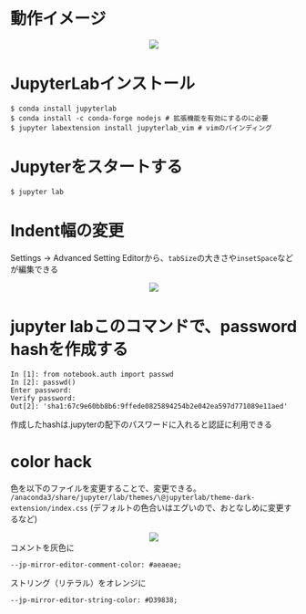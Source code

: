 # 動作イメージ
<div align="center">
  <img src="https://user-images.githubusercontent.com/4949982/47258571-fa779c00-d4d7-11e8-8673-a7b6cf29c9ad.png">
</div>

# JupyterLabインストール
```console
$ conda install jupyterlab
$ conda install -c conda-forge nodejs # 拡張機能を有効にするのに必要
$ jupyter labextension install jupyterlab_vim # vimのバインディング
```

# Jupyterをスタートする
```console
$ jupyter lab
```

# Indent幅の変更

Settings -> Advanced Setting Editorから、`tabSize`の大きさや`insetSpace`などが編集できる 

<div align="center">
  <img src="https://user-images.githubusercontent.com/4949982/47258747-bf2a9c80-d4da-11e8-822f-7f2326ae1fa9.png">
</div>

# jupyter labこのコマンドで、password hashを作成する
```console
In [1]: from notebook.auth import passwd
In [2]: passwd()
Enter password:
Verify password:
Out[2]: 'sha1:67c9e60bb8b6:9ffede0825894254b2e042ea597d771089e11aed'
```
作成したhashは.jupyterの配下のパスワードに入れると認証に利用できる

# color hack
色を以下のファイルを変更することで、変更できる。
`/anaconda3/share/jupyter/lab/themes/\@jupyterlab/theme-dark-extension/index.css`
(デフォルトの色合いはエグいので、おとなしめに変更するなど)

<div align="center">
  <img src="https://user-images.githubusercontent.com/4949982/47275798-71eb1f80-d5ed-11e8-9f32-db71eb818aaa.png">
</div>
コメントを灰色に  

```
--jp-mirror-editor-comment-color: #aeaeae;
```
ストリング（リテラル）をオレンジに  

```
--jp-mirror-editor-string-color: #D39838;
```
